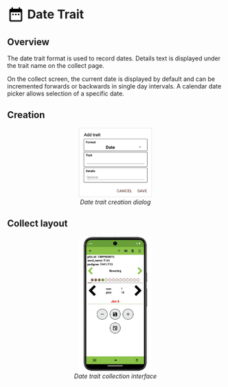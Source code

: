 <img ref="date" style="vertical-align: middle;" src="/_static/icons/formats/calendar-range.png" width="40px"> Date Trait
===========================================================================

Overview
--------

The date trait format is used to record dates. Details text is displayed
under the trait name on the collect page.

On the collect screen, the current date is displayed by default and can
be incremented forwards or backwards in single day intervals. A calendar
date picker allows selection of a specific date.

Creation
--------

<figure align="center" class="image">
  <img src="/_static/images/traits/formats/create_date.png" width="40%"> 
  <figcaption><i>Date trait creation dialog</i></figcaption> 
</figure>

Collect layout
--------------

<figure align="center" class="image">
  <img src="/_static/images/traits/formats/collect_date_framed.png" width="40%"> 
  <figcaption><i>Date trait collection interface</i></figcaption> 
</figure>
